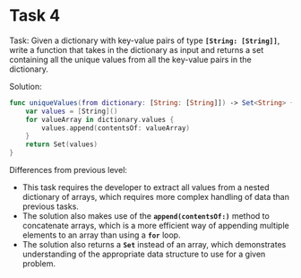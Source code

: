 # Task 4

Task: Given a dictionary with key-value pairs of type **`[String: [String]]`**,
write a function that takes in the dictionary as input and returns a set
containing all the unique values from all the key-value pairs in the dictionary.

Solution:

```swift
func uniqueValues(from dictionary: [String: [String]]) -> Set<String> {
    var values = [String]()
    for valueArray in dictionary.values {
        values.append(contentsOf: valueArray)
    }
    return Set(values)
}
```

Differences from previous level:

-   This task requires the developer to extract all values from a nested
    dictionary of arrays, which requires more complex handling of data than
    previous tasks.
-   The solution also makes use of the **`append(contentsOf:)`** method to
    concatenate arrays, which is a more efficient way of appending multiple
    elements to an array than using a **`for`** loop.
-   The solution also returns a **`Set`** instead of an array, which
    demonstrates understanding of the appropriate data structure to use for a
    given problem.
